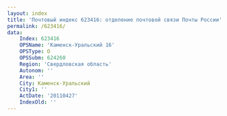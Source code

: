 ```yaml
---
layout: index
title: 'Почтовый индекс 623416: отделение почтовой связи Почты России'
permalink: /623416/
data:
    Index: 623416
    OPSName: 'Каменск-Уральский 16'
    OPSType: О
    OPSSubm: 624260
    Region: 'Свердловская область'
    Autonom: ''
    Area: ''
    City: Каменск-Уральский
    City1: ''
    ActDate: '20110427'
    IndexOld: ''
---
```

